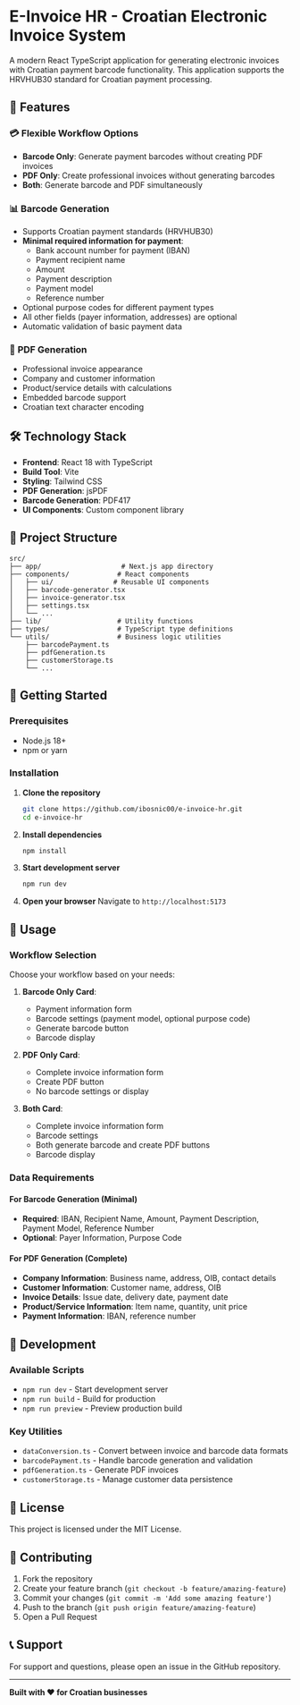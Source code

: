 # E-Invoice HR - Croatian Electronic Invoice System

A modern React TypeScript application for generating electronic invoices with Croatian payment barcode functionality. This application supports the HRVHUB30 standard for Croatian payment processing.

## 🚀 Features

### 💳 **Flexible Workflow Options**
- **Barcode Only**: Generate payment barcodes without creating PDF invoices
- **PDF Only**: Create professional invoices without generating barcodes  
- **Both**: Generate barcode and PDF simultaneously

### 📊 **Barcode Generation**
- Supports Croatian payment standards (HRVHUB30)
- **Minimal required information for payment**:
  - Bank account number for payment (IBAN)
  - Payment recipient name
  - Amount
  - Payment description
  - Payment model
  - Reference number
- Optional purpose codes for different payment types
- All other fields (payer information, addresses) are optional
- Automatic validation of basic payment data

### 📄 **PDF Generation**
- Professional invoice appearance
- Company and customer information
- Product/service details with calculations
- Embedded barcode support
- Croatian text character encoding

## 🛠️ Technology Stack

- **Frontend**: React 18 with TypeScript
- **Build Tool**: Vite
- **Styling**: Tailwind CSS
- **PDF Generation**: jsPDF
- **Barcode Generation**: PDF417
- **UI Components**: Custom component library

## 📁 Project Structure

```
src/
├── app/                    # Next.js app directory
├── components/            # React components
│   ├── ui/               # Reusable UI components
│   ├── barcode-generator.tsx
│   ├── invoice-generator.tsx
│   ├── settings.tsx
│   └── ...
├── lib/                   # Utility functions
├── types/                 # TypeScript type definitions
└── utils/                 # Business logic utilities
    ├── barcodePayment.ts
    ├── pdfGeneration.ts
    ├── customerStorage.ts
    └── ...
```

## 🚀 Getting Started

### Prerequisites
- Node.js 18+ 
- npm or yarn

### Installation

1. **Clone the repository**
   ```bash
   git clone https://github.com/ibosnic00/e-invoice-hr.git
   cd e-invoice-hr
   ```

2. **Install dependencies**
   ```bash
   npm install
   ```

3. **Start development server**
   ```bash
   npm run dev
   ```

4. **Open your browser**
   Navigate to `http://localhost:5173`

## 📖 Usage

### Workflow Selection
Choose your workflow based on your needs:

1. **Barcode Only Card**: 
   - Payment information form
   - Barcode settings (payment model, optional purpose code)
   - Generate barcode button
   - Barcode display

2. **PDF Only Card**: 
   - Complete invoice information form
   - Create PDF button
   - No barcode settings or display

3. **Both Card**: 
   - Complete invoice information form
   - Barcode settings
   - Both generate barcode and create PDF buttons
   - Barcode display

### Data Requirements

#### For Barcode Generation (Minimal)
- **Required**: IBAN, Recipient Name, Amount, Payment Description, Payment Model, Reference Number
- **Optional**: Payer Information, Purpose Code

#### For PDF Generation (Complete)
- **Company Information**: Business name, address, OIB, contact details
- **Customer Information**: Customer name, address, OIB
- **Invoice Details**: Issue date, delivery date, payment date
- **Product/Service Information**: Item name, quantity, unit price
- **Payment Information**: IBAN, reference number

## 🔧 Development

### Available Scripts

- `npm run dev` - Start development server
- `npm run build` - Build for production
- `npm run preview` - Preview production build

### Key Utilities

- `dataConversion.ts` - Convert between invoice and barcode data formats
- `barcodePayment.ts` - Handle barcode generation and validation
- `pdfGeneration.ts` - Generate PDF invoices
- `customerStorage.ts` - Manage customer data persistence

## 📝 License

This project is licensed under the MIT License.

## 🤝 Contributing

1. Fork the repository
2. Create your feature branch (`git checkout -b feature/amazing-feature`)
3. Commit your changes (`git commit -m 'Add some amazing feature'`)
4. Push to the branch (`git push origin feature/amazing-feature`)
5. Open a Pull Request

## 📞 Support

For support and questions, please open an issue in the GitHub repository.

---

**Built with ❤️ for Croatian businesses**
